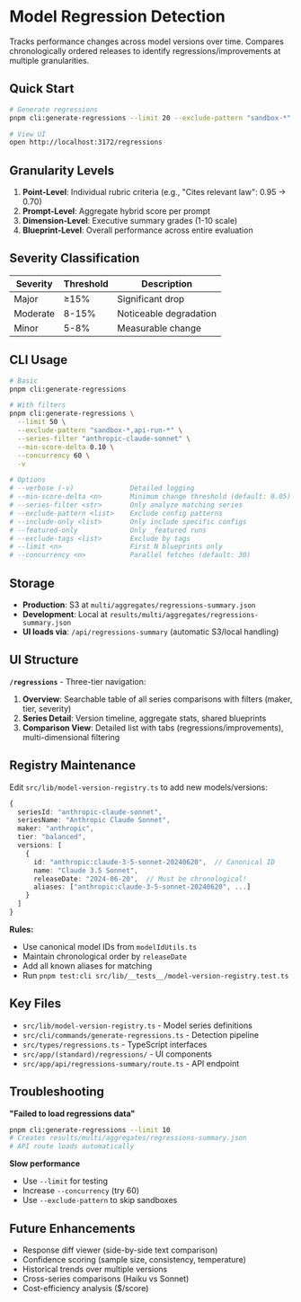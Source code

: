 # Model Regression Detection

Tracks performance changes across model versions over time. Compares chronologically ordered releases to identify regressions/improvements at multiple granularities.

## Quick Start

```bash
# Generate regressions
pnpm cli:generate-regressions --limit 20 --exclude-pattern "sandbox-*"

# View UI
open http://localhost:3172/regressions
```

## Granularity Levels

1. **Point-Level**: Individual rubric criteria (e.g., "Cites relevant law": 0.95 → 0.70)
2. **Prompt-Level**: Aggregate hybrid score per prompt
3. **Dimension-Level**: Executive summary grades (1-10 scale)
4. **Blueprint-Level**: Overall performance across entire evaluation

## Severity Classification

| Severity | Threshold | Description |
|----------|-----------|-------------|
| Major | ≥15% | Significant drop |
| Moderate | 8-15% | Noticeable degradation |
| Minor | 5-8% | Measurable change |

## CLI Usage

```bash
# Basic
pnpm cli:generate-regressions

# With filters
pnpm cli:generate-regressions \
  --limit 50 \
  --exclude-pattern "sandbox-*,api-run-*" \
  --series-filter "anthropic-claude-sonnet" \
  --min-score-delta 0.10 \
  --concurrency 60 \
  -v

# Options
# --verbose (-v)              Detailed logging
# --min-score-delta <n>       Minimum change threshold (default: 0.05)
# --series-filter <str>       Only analyze matching series
# --exclude-pattern <list>    Exclude config patterns
# --include-only <list>       Only include specific configs
# --featured-only             Only _featured runs
# --exclude-tags <list>       Exclude by tags
# --limit <n>                 First N blueprints only
# --concurrency <n>           Parallel fetches (default: 30)
```

## Storage

- **Production**: S3 at `multi/aggregates/regressions-summary.json`
- **Development**: Local at `results/multi/aggregates/regressions-summary.json`
- **UI loads via**: `/api/regressions-summary` (automatic S3/local handling)

## UI Structure

**`/regressions`** - Three-tier navigation:
1. **Overview**: Searchable table of all series comparisons with filters (maker, tier, severity)
2. **Series Detail**: Version timeline, aggregate stats, shared blueprints
3. **Comparison View**: Detailed list with tabs (regressions/improvements), multi-dimensional filtering

## Registry Maintenance

Edit `src/lib/model-version-registry.ts` to add new models/versions:

```typescript
{
  seriesId: "anthropic-claude-sonnet",
  seriesName: "Anthropic Claude Sonnet",
  maker: "anthropic",
  tier: "balanced",
  versions: [
    {
      id: "anthropic:claude-3-5-sonnet-20240620",  // Canonical ID
      name: "Claude 3.5 Sonnet",
      releaseDate: "2024-06-20",  // Must be chronological!
      aliases: ["anthropic:claude-3-5-sonnet-20240620", ...]
    }
  ]
}
```

**Rules:**
- Use canonical model IDs from `modelIdUtils.ts`
- Maintain chronological order by `releaseDate`
- Add all known aliases for matching
- Run `pnpm test:cli src/lib/__tests__/model-version-registry.test.ts`

## Key Files

- `src/lib/model-version-registry.ts` - Model series definitions
- `src/cli/commands/generate-regressions.ts` - Detection pipeline
- `src/types/regressions.ts` - TypeScript interfaces
- `src/app/(standard)/regressions/` - UI components
- `src/app/api/regressions-summary/route.ts` - API endpoint

## Troubleshooting

**"Failed to load regressions data"**
```bash
pnpm cli:generate-regressions --limit 10
# Creates results/multi/aggregates/regressions-summary.json
# API route loads automatically
```

**Slow performance**
- Use `--limit` for testing
- Increase `--concurrency` (try 60)
- Use `--exclude-pattern` to skip sandboxes

## Future Enhancements

- Response diff viewer (side-by-side text comparison)
- Confidence scoring (sample size, consistency, temperature)
- Historical trends over multiple versions
- Cross-series comparisons (Haiku vs Sonnet)
- Cost-efficiency analysis ($/score)

